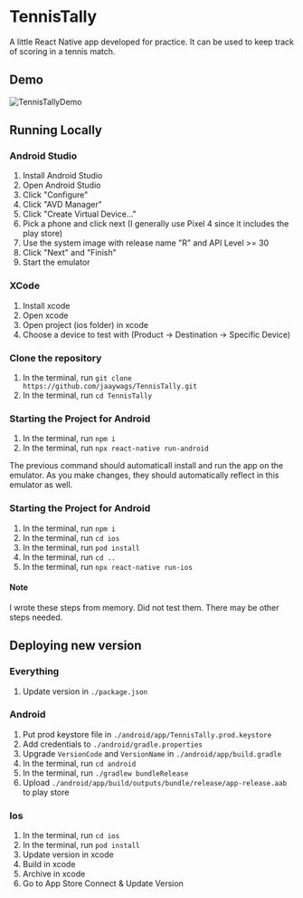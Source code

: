 # TennisTally

A little React Native app developed for practice. It can be used to keep track of scoring in a tennis match.

## Demo
![TennisTallyDemo](https://user-images.githubusercontent.com/38050123/158697208-b58799c9-e107-4882-8e20-0761f50c6b6c.gif)


## Running Locally

### Android Studio

1. Install Android Studio
2. Open Android Studio
3. Click "Configure"
4. Click "AVD Manager"
5. Click "Create Virtual Device..."
6. Pick a phone and click next (I generally use Pixel 4 since it includes the play store)
7. Use the system image with release name "R" and API Level >= 30
8. Click "Next" and "Finish"
9. Start the emulator

### XCode

1. Install xcode
2. Open xcode
3. Open project (ios folder) in xcode
4. Choose a device to test with (Product -> Destination -> Specific Device)

### Clone the repository

1. In the terminal, run `git clone https://github.com/jaaywags/TennisTally.git`
2. In the terminal, run `cd TennisTally`

### Starting the Project for Android

1. In the terminal, run `npm i`
2. In the terminal, run `npx react-native run-android`

The previous command should automaticall install and run the app on the emulator. As you make changes, they should automatically reflect in this emulator as well.

### Starting the Project for Android

1. In the terminal, run `npm i`
2. In the terminal, run `cd ios`
3. In the terminal, run `pod install`
4. In the terminal, run `cd ..`
5. In the terminal, run `npx react-native run-ios`

#### Note

I wrote these steps from memory. Did not test them. There may be other steps needed.

## Deploying new version

### Everything

1. Update version in `./package.json`

### Android

1. Put prod keystore file in `./android/app/TennisTally.prod.keystore`
2. Add credentials to `./android/gradle.properties`
3. Upgrade `VersionCode` and `VersionName` in `./android/app/build.gradle`
4. In the terminal, run `cd android`
5. In the terminal, run `./gradlew bundleRelease`
6. Upload `./android/app/build/outputs/bundle/release/app-release.aab` to play store

### Ios

1. In the terminal, run `cd ios`
2. In the terminal, run `pod install`
3. Update version in xcode
4. Build in xcode
5. Archive in xcode
6. Go to App Store Connect & Update Version
